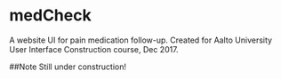 # medCheck
A website UI for pain medication follow-up. Created for Aalto University User Interface Construction course, Dec 2017.

##Note
Still under construction!
